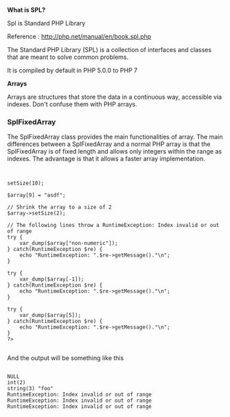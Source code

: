 
<b> What is SPL? </b>

Spl is Standard PHP Library

Reference : http://php.net/manual/en/book.spl.php

The Standard PHP Library (SPL) is a collection of interfaces and classes that are meant to solve common problems. 

It is compiled by default in PHP 5.0.0 to PHP 7

<b>Arrays</b>

Arrays are structures that store the data in a continuous way, accessible via indexes. Don't confuse them with PHP arrays.

<h3>SplFixedArray</h3>

The SplFixedArray class provides the main functionalities of array. The main differences between a SplFixedArray and a normal PHP array is that the SplFixedArray is of fixed length and allows only integers within the range as indexes. The advantage is that it allows a faster array implementation.

<pre><code>

<?php
// Initialize the array with a fixed length
$array = new SplFixedArray(5);

$array[1] = 2;
$array[4] = "foo";

var_dump($array[0]); // NULL
var_dump($array[1]); // int(2)

var_dump($array["4"]); // string(3) "foo"

// Increase the size of the array to 10
$array->setSize(10);

$array[9] = "asdf";

// Shrink the array to a size of 2
$array->setSize(2);

// The following lines throw a RuntimeException: Index invalid or out of range
try {
    var_dump($array["non-numeric"]);
} catch(RuntimeException $re) {
    echo "RuntimeException: ".$re->getMessage()."\n";
}

try {
    var_dump($array[-1]);
} catch(RuntimeException $re) {
    echo "RuntimeException: ".$re->getMessage()."\n";
}

try {
    var_dump($array[5]);
} catch(RuntimeException $re) {
    echo "RuntimeException: ".$re->getMessage()."\n";
}
?>

</code></pre>

And the output will be something like this 

<pre><code>
NULL
int(2)
string(3) "foo"
RuntimeException: Index invalid or out of range
RuntimeException: Index invalid or out of range
RuntimeException: Index invalid or out of range
</code></pre>

